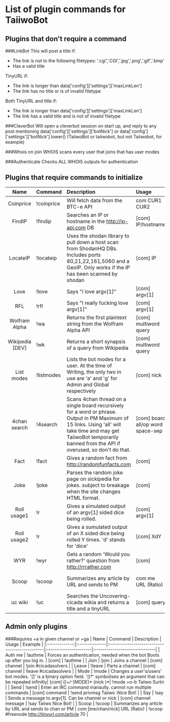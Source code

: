 List of plugin commands for TaiiwoBot
=====================================

Plugins that don't require a command
------------------------------------

###LinkBot
This will post a title if:
- The link is not to the following filetypes: '.cgi','.CGI','.jpg','.png','.gif','.bmp'
- Has a valid title

TinyURL if:
- The link is longer than data['config']['settings']['maxLinkLen']
- The link has no title or is of invalid filetype

Both TinyURL and title if:

- The link is longer than data['config']['settings']['maxLinkLen']
- The link has a valid title and is not of invalid filetype

###CleverBot
Will open a cleverbot session on start up, and reply to any post mentioning
data['config']['settings']['botNick'] or data['config']['settings']['botNick'].lower()
(TaiiwoBot or taiiwobot, but not Taiiwobot, for example)

###Whois on join
WHOIS scans every user that joins that has user modes

###Authenticate
Checks ALL WHOIS outputs for authentication

Plugins that require commands to initialize
-------------------------------------------

| Name    	| Command	| Description					| Usage			| Example 			|
|:-------------:|:--------------|:----------------------------------------------|:----------------------|:------------------------------|
| Coinprice	| !coinprice	| Will fetch data from the BTC-e API		| com CUR1 CUR2	| !coinprice btc ltc |
| FindIP	| !findip	| Searches an IP or hostname in the http://ip-api.com DB | [com] IP/hostname | !findip google.com		|
| LocateIP	| !locateip	| Uses the shodan library to  pull down a host scan from ShodanHQ DBs. Includes ports 80,21,22,161,5060 and a GeoIP. Only works if the IP has been scanned by shodan | [com] IP | !locateip 173.194.34.166 |
| Love 		| !love		| Says "I love argv[1]"				| [com] argv[1]		| !love Taiiwo			|
| RFL		| !rfl		| Says "I really fucking love argv[1]"		| [com] argv[1]		| !rfl Taiiwo			|
| Wolfram Alpha	| !wa		| Returns the first plaintext string from the Wolfram Alpha API	| [com] multiword query	| !wa time in dubai |
| Wikipedia [DEV]| !wk		| Returns a short synapsis of a query from Wikipedia | [com] multiword query | !wk space time continuum	|
| List modes	| !listmodes	| Lists the bot modes for a user. At the time of Writing, the only two in use are 'a' and 'g' for Admin and Global respectively | [com] nick | !listmodes Taiiwo |
| 4chan search	| !4search	| Scans 4chan thread on a single board recursively for a word or phrase. Output in PM Maximum of 15 links. Using 'all' will take time and may get TaiiwoBot temporarily banned from the API if overused, so don't do that. | [com] board all/op word space-sep | !4search x op cicada |
| Fact		| !fact		| Gives a random fact from http://randomfunfacts.com| [com]		| !fact				|
| Joke		| !joke		| Parses the random joke page on sickipedia for jokes. subject to breakage when the site changes HTML format. | [com] | !joke	|
| Roll usage1	| !r		| Gives a simulated output of an argv[1] sided dice being rolled. | [com] argv[1] | !r 20			|
| Roll usage2	| !r		| Gives a sumulated output of an X sided dice being rolled Y times. 'd' stands for 'dice' | [com] XdY | !r 2d20 |
| WYR	    	| !wyr		| Gets a random 'Would you rather?' question from http://rrrather.com| [com] | !wyr			|
| Scoop		| !scoop	| Summarizes any article by URL and sends to PM | com me URL (Ratio)	| !scoop me http://tinyurl.com/article 70 |
| uc wiki | !uc | Searches the Uncovering-cicada wikia and returns a title and a tinyURL | [com] query | !uc runes |

Admin only plugins
------------------

###Requires +a in given channel or +ga
| Name		| Command	| Description					| Usage			| Example 			|
|:-------------:|:--------------|:----------------------------------------------|:----------------------|:------------------------------|
| Auth me	| !authme	| Forces an authentication, needed when the bot Boots up after you log in. | [com] | !authme		|
| Join		| !join		| Joins a channel				| [com] channel		| !join #cicadasolvers		|
| Leave		| !leave	| Parts a channel				| [com] channel		| !leave #cicadasolvers		|
| Mode		| !mode		| Changes a user's/users' bot modes. '[]' is a binary option field. '()\*' symbolises an argument that can be repeated infinitly| \[com\] (\[+/-\]MODE)\* (nick )*| !mode +o-b Taiiwo Surtri |
| Send		| !send		| Enter an IRC command manaully. cannot run multiple commands | [com] command | !send privmsg Taiiwo :Nice Bot! |
| Say		| !say		| Sends a message to argv[1]. Can be channel or nick | [com] channel message | !say Taiiwo Nice Bot! 	|
| Scoop		| !scoop	| Summarizes any article by URL and sends to chan or PM | com [me/chan/nick] URL (Ratio) | !scoop #freenode http://tinyurl.com/article 70 |

